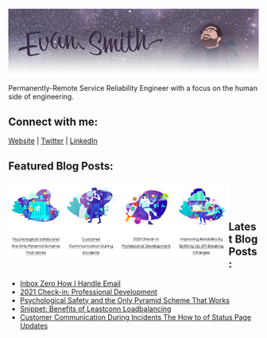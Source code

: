 ![](images/profile_banner.png)

Permanently-Remote Service Reliability Engineer with a focus on the human side of engineering. 

## Connect with me:
[Website][website] | 
[Twitter][twitter] |
[LinkedIn][linkedin]
<br />

[website]: https://iamevan.me
[twitter]: https://twitter.com/thejokersthief
[linkedin]: https://www.linkedin.com/in/thejokersthief/

## Featured Blog Posts:
[<img align="left" src="images/post1.png" width="22%" />][post1]
[<img align="left" src="images/post2.png" width="22%" />][post2]
[<img align="left" src="images/post3.png" width="22%" />][post3]
[<img align="left" src="images/post4.png" width="22%" />][post4]
<br />
<br />
<br />
<div></div>

[post1]: https://iamevan.me
[post2]: https://iamevan.me
[post3]: https://iamevan.me
[post4]: https://iamevan.me
## Latest Blog Posts:
<!-- BLOG-POST-LIST:START -->
- [Inbox Zero How I Handle Email](https://iamevan.me/categories/sre/2021-02-06-inbox-zero-how-i-handle-email/)
- [2021 Check-in: Professional Development](https://iamevan.me/categories/sre/2021-01-11-2021-check-in-professional-development/)
- [Psychological Safety and the Only Pyramid Scheme That Works](https://iamevan.me/categories/sre/psychological-safety-and-the-only-pyramid-scheme-that-works/)
- [Snippet: Benefits of Leastconn Loadbalancing](https://iamevan.me/categories/sre/2020-10-03-snippet-benefits-of-leastconn-loadbalancing/)
- [Customer Communication During Incidents The How to of Status Page Updates](https://iamevan.me/categories/sre/customer-communication-during-incidents-the-how-to-of-status-page-updates/)
<!-- BLOG-POST-LIST:END -->
